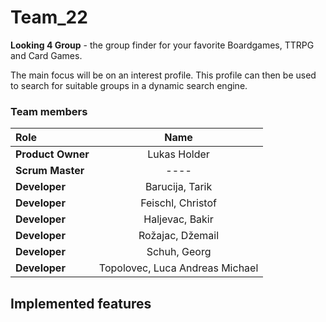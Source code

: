 # Team_22

**Looking 4 Group** - the group finder for your favorite Boardgames, TTRPG and Card Games.

The main focus will be on an interest profile. This profile can then be used to search for suitable groups in a dynamic search engine.

### Team members

| Role             | Name                  | 
| :---             |    :----:             |
| **Product Owner**|   Lukas Holder      |
| **Scrum Master** |   ----        |
| **Developer**    | Barucija, Tarik          |
| **Developer**    | Feischl, Christof    |
| **Developer**    | Haljevac, Bakir        |
| **Developer**    | Rožajac, Džemail          |
| **Developer**    | Schuh, Georg       |
| **Developer**    | Topolovec, Luca Andreas Michael         |


## Implemented features



